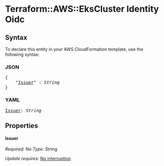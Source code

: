 # Terraform::AWS::EksCluster Identity Oidc

## Syntax

To declare this entity in your AWS CloudFormation template, use the following syntax:

### JSON

<pre>
{
    "<a href="#issuer" title="Issuer">Issuer</a>" : <i>String</i>
}
</pre>

### YAML

<pre>
<a href="#issuer" title="Issuer">Issuer</a>: <i>String</i>
</pre>

## Properties

#### Issuer

_Required_: No
_Type_: String

_Update requires_: [No interruption](https://docs.aws.amazon.com/AWSCloudFormation/latest/UserGuide/using-cfn-updating-stacks-update-behaviors.html#update-no-interrupt)

